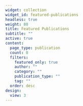 ```yaml
---
widget: collection
widget_id: featured-publications
headless: true
weight: 80
title: Featured Publications
subtitle: ""
active: true
content:
  page_type: publication
  count: 0
  filters:
    featured_only: true
    author: ""
    category: ""
    publication_type: ""
    tag: ""
  order: desc
design:
  view: 3
---
```


